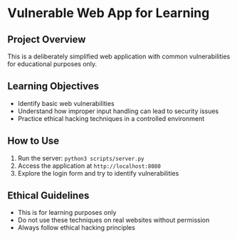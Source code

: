 # Vulnerable Web App for Learning

## Project Overview
This is a deliberately simplified web application with common vulnerabilities for educational purposes only.

## Learning Objectives
- Identify basic web vulnerabilities
- Understand how improper input handling can lead to security issues
- Practice ethical hacking techniques in a controlled environment

## How to Use
1. Run the server: `python3 scripts/server.py`
2. Access the application at `http://localhost:8080`
3. Explore the login form and try to identify vulnerabilities

## Ethical Guidelines
- This is for learning purposes only
- Do not use these techniques on real websites without permission
- Always follow ethical hacking principles
